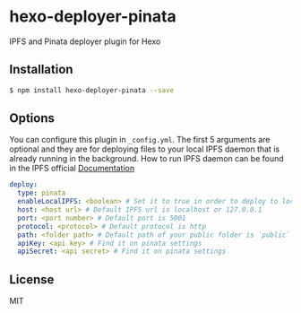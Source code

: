# hexo-deployer-pinata
IPFS and Pinata deployer plugin for Hexo

## Installation

``` bash
$ npm install hexo-deployer-pinata --save
```

## Options
You can configure this plugin in `_config.yml`. The first 5 arguments are optional and they are for deploying files to your local IPFS daemon that is already running in the background. How to run IPFS daemon can be found in the IPFS official [Documentation](https://docs.ipfs.io/how-to/command-line-quick-start/)

``` yaml
deploy:
  type: pinata
  enableLocalIPFS: <boolean> # Set it to true in order to deploy to local IPFS.
  host: <host url> # Default IPFS url is localhost or 127.0.0.1
  port: <port number> # Default port is 5001
  protocol: <protocol> # Default protocol is http
  path: <folder path> # Default path of your public folder is `public`
  apiKey: <api key> # Find it on pinata settings
  apiSecret: <api secret> # Find it on pinata settings
```

## License
MIT